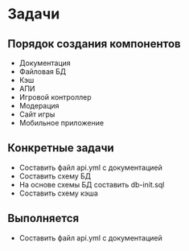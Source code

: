 # Задачи
## Порядок создания компонентов
- Документация
- Файловая БД
- Кэш
- АПИ
- Игровой контроллер
- Модерация
- Сайт игры
- Мобильное приложение
## Конкретные задачи
- Составить файл api.yml с документацией
- Составить схему БД
- На основе схемы БД составить db-init.sql
- Составить схему кэша
## Выполняется
- Составить файл api.yml с документацией